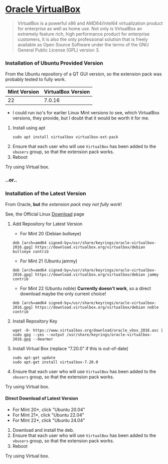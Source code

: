 # [Oracle VirtualBox](https://www.virtualbox.org/)

> VirtualBox is a powerful x86 and AMD64/Intel64 virtualization product for enterprise as well as home use.
> Not only is VirtualBox an extremely feature rich, high performance product for enterprise customers,
> it is also the only professional solution that is freely available as Open Source Software under
> the terms of the GNU General Public License (GPL) version 3.


### Installation of Ubuntu Provided Version

From the Ubuntu repository of a QT GUI version, so the extension pack was probably tested to fully work.

| Mint Version | VirtualBox Version |
|--------------|--------------------|
| 22           | 7.0.16             |

- I could run iso's for earlier Linux Mint versions to see, which VirtualBox versions,
  they provide, but I doubt that it would be worth it for me.

1. Install using apt
    ```shell
    sudo apt install virtualbox virtualbox-ext-pack
    ```
2. Ensure that each user who will use `VirtualBox` has been added to the `vbusers` group, so that the extension pack works.
3. Reboot

Try using Virtual box.


### ..or..

### Installation of the Latest Version

From Oracle, **but** _the extension pack may not fully work_!

See, the Official Linux [Download](https://www.virtualbox.org/wiki/Linux_Downloads) page

1. Add Repository for Latest Version
    - For Mint 20 (Debian bullseye)
    ```shell
    deb [arch=amd64 signed-by=/usr/share/keyrings/oracle-virtualbox-2016.gpg] https://download.virtualbox.org/virtualbox/debian bullseye contrib
    ```

    - For Mint 21 (Ubuntu jammy)
    ```shell
    deb [arch=amd64 signed-by=/usr/share/keyrings/oracle-virtualbox-2016.gpg] https://download.virtualbox.org/virtualbox/debian jammy contrib
    ```

    - For Mint 22 (Ubuntu noble) **Currently doesn't work**, so a direct download maybe the only current choice!
    ```shell
    deb [arch=amd64 signed-by=/usr/share/keyrings/oracle-virtualbox-2016.gpg] https://download.virtualbox.org/virtualbox/debian noble contrib
    ```

2. Install Repository Key
    ```shell
    wget -O- https://www.virtualbox.org/download/oracle_vbox_2016.asc | sudo gpg --yes --output /usr/share/keyrings/oracle-virtualbox-2016.gpg --dearmor
    ```
3. Install Virtual Box (replace "7.20.0" if this is out-of-date)
    ```shell
    sudo apt-get update
    sudo apt-get install virtualbox-7.20.0
    ```
4. Ensure that each user who will use `VirtualBox` has been added to the `vbusers` group, so that the extension pack works.

Try using Virtual box.

#### Direct Download of Latest Version

- For Mint 20*, click "Ubuntu 20.04"
- For Mint 21*, click "Ubuntu 22.04"
- For Mint 22*, click "Ubuntu 24.04"

1. Download and install the deb.
2. Ensure that each user who will use `VirtualBox` has been added to the `vbusers` group, so that the extension pack works.
3. Reboot

Try using Virtual box.